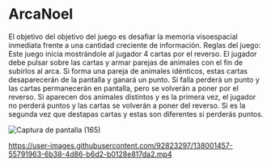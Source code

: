 # ArcaNoel
El objetivo del objetivo del juego es desafiar la memoria visoespacial inmediata frente a una cantidad creciente de información.  Reglas del juego:  Este juego inicia mostrándole al jugador 4 cartas por el reverso. El jugador debe pulsar sobre las cartas y armar parejas de animales con el fin de subirlos al arca. Si forma una pareja de animales idénticos, estas cartas desaparecerán de la pantalla y ganará un punto. Si falla perderá un punto y las cartas permanecerán en pantalla, pero se volverán a poner por el reverso.  Si aparecen dos animales distintos y es la primera vez, el jugador no perderá puntos y las cartas se volverán a poner del reverso. Si es la segunda vez que destapas cartas y estas son diferentes si perderás puntos.  


![Captura de pantalla (165)](https://user-images.githubusercontent.com/92823297/137998597-762c9f7a-9462-4761-a687-b377390f1cf6.png)




https://user-images.githubusercontent.com/92823297/138001457-55791963-6b38-4d86-b6d2-b0128e817da2.mp4

